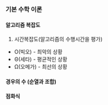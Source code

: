### 기본 수학 이론

#### 알고리즘 복잡도

1. 시간복잡도(알고리즘의 수행시간을 평가)

- O(빅오) - 최악의 상황
- Θ(세타) - 평균적인 상황
- Ω(오메가) - 최선의 상황

#### 경우의 수 (순열과 조합)

#### 점화식
